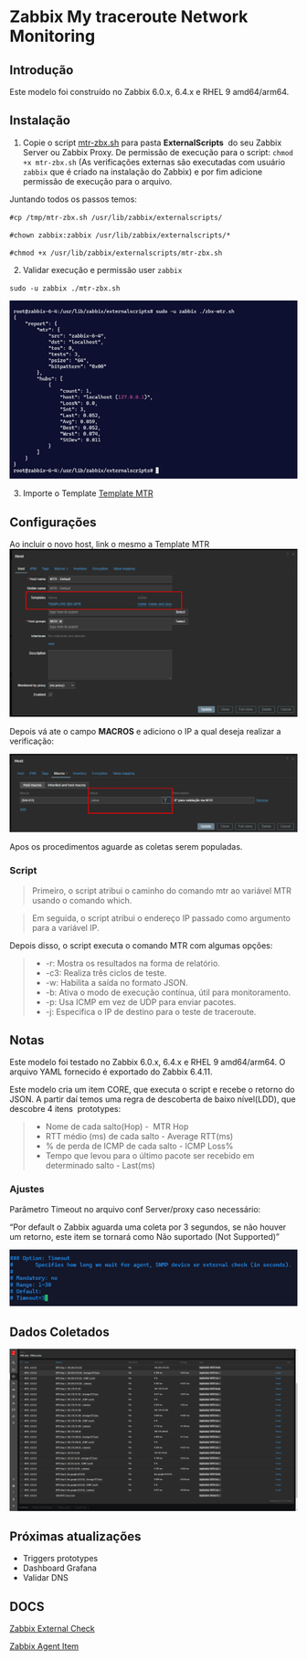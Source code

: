 # Zabbix My traceroute Network Monitoring

## Introdução

Este modelo foi construído no Zabbix 6.0.x, 6.4.x e RHEL 9 amd64/arm64.

## Instalação

1. Copie o script [mtr-zbx.sh](mtr-zbx.sh) para pasta **ExternalScripts**  do seu Zabbix Server ou Zabbix Proxy. De permissão de execução para o script: `chmod +x mtr-zbx.sh` (As verificações externas são executadas com usuário `zabbix` que é criado na instalação do Zabbix) e por fim adicione permissão de execução para o arquivo.

Juntando todos os passos temos:

`#cp /tmp/mtr-zbx.sh /usr/lib/zabbix/externalscripts/`

`#chown zabbix:zabbix /usr/lib/zabbix/externalscripts/*`

`#chmod +x /usr/lib/zabbix/externalscripts/mtr-zbx.sh`

2. Validar execução e permissão user `zabbix`

`sudo -u zabbix ./mtr-zbx.sh`

![alt text](https://github.com/JoaoXavier-AnalystM/zabbix-mtr/blob/main/images/image-2.png)

3. Importe o Template [Template MTR](zbx_mtr_templates.yaml) 

## Configurações

Ao incluir o novo host, link o mesmo a Template MTR
![ADD Host](https://github.com/JoaoXavier-AnalystM/zabbix-mtr/blob/main/images/image-1.png)

Depois vá ate o campo **MACROS** e adiciono o IP a qual deseja realizar a verificação:

![Inc IP](https://github.com/JoaoXavier-AnalystM/zabbix-mtr/blob/main/images/image-3.png)

Apos os procedimentos aguarde as coletas serem populadas.


### Script
> Primeiro, o script atribui o caminho do comando mtr ao variável MTR usando o comando which. 

> Em seguida, o script atribui o endereço IP passado como argumento para a variável IP.

Depois disso, o script executa o comando MTR com algumas opções:

>- -r: Mostra os resultados na forma de relatório.
>- -c3: Realiza três ciclos de teste.
>- -w: Habilita a saída no formato JSON.
>- -b: Ativa o modo de execução contínua, útil para monitoramento.
>- -p: Usa ICMP em vez de UDP para enviar pacotes.
>- -j: Especifica o IP de destino para o teste de traceroute.

## Notas
Este modelo foi testado no Zabbix 6.0.x, 6.4.x e RHEL 9 amd64/arm64. O arquivo YAML fornecido é exportado do Zabbix 6.4.11.

Este modelo cria um item CORE, que executa o script e recebe o retorno do JSON. A partir daí temos uma regra de descoberta de baixo nível(LDD), que descobre 4 itens  prototypes:

>- Nome de cada salto(Hop) -  MTR Hop
>- RTT médio (ms) de cada salto - Average RTT(ms)
>- % de perda de ICMP de cada salto - ICMP Loss%
>- Tempo que levou para o último pacote ser recebido em determinado salto - Last(ms)

### Ajustes

Parâmetro Timeout no arquivo conf Server/proxy caso necessário:

“Por default o Zabbix aguarda uma coleta por 3 segundos, se não houver um retorno, este item se tornará como Não suportado (Not Supported)”

![alt text](https://github.com/JoaoXavier-AnalystM/zabbix-mtr/blob/main/images/image.png)


## Dados Coletados
![alt text](https://github.com/JoaoXavier-AnalystM/zabbix-mtr/blob/main/images/image-4.png)

## Próximas atualizações

- Triggers prototypes
- Dashboard Grafana
- Validar DNS

## DOCS

[Zabbix External Check](https://www.zabbix.com/documentation/current/en/manual/config/items/itemtypes/external)

[Zabbix Agent Item](https://www.zabbix.com/documentation/current/en/manual/config/items/itemtypes/zabbix_agent)
